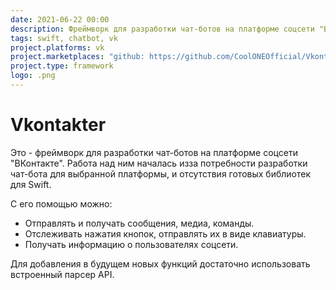 ```yaml
---
date: 2021-06-22 00:00
description: Фреймворк для разработки чат-ботов на платформе соцсети "ВКонтакте" на Swift. Написан на основе фреймворка [Telegrammer](https://github.com/givip/Telegrammer).
tags: swift, chatbot, vk
project.platforms: vk
project.marketplaces: "github: https://github.com/CoolONEOfficial/Vkontakter"
project.type: framework
logo: .png
---
```

# Vkontakter

Это - фреймворк для разработки чат-ботов на платформе соцсети "ВКонтакте". Работа над ним началась изза потребности разработки чат-бота для выбранной платформы, и отсутствия готовых библиотек для Swift.

С его помощью можно:  
- Отправлять и получать сообщения, медиа, команды.
- Отслеживать нажатия кнопок, отправлять их в виде клавиатуры.
- Получать информацию о пользователях соцсети.

Для добавления в будущем новых функций достаточно использовать встроенный парсер API.
